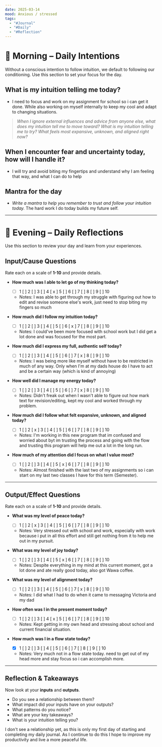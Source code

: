 ```yaml
---
date: 2025-03-14
mood: Anxious / stressed
tags:
  - "#Journal"
  - "#Daily"
  - "#Reflection"
---
```


# 🌅 Morning – Daily Intentions
Without a conscious intention to follow intuition, we default to following our conditioning. Use this section to set your focus for the day.

## **What is my intuition telling me today?**
- I need to focus and work on my assignment for school so i can get it done. While also working on myself internally to keep my cool and adapt to changing situations.

> *When I ignore external influences and advice from anyone else, what does my intuition tell me to move toward? What is my intuition telling me to try? What feels most expansive, unknown, and aligned right now?*

## **When I encounter fear and uncertainty today, how will I handle it?**
- I will try and avoid biting my fingertips and understand why I am feeling that way, and what I can do to help 

## **Mantra for the day**
- *Write a mantra to help you remember to trust and follow your intuition today.*
The hard work I do today builds my future self.
---

# 🌙 Evening – Daily Reflections
Use this section to review your day and learn from your experiences.

## **Input/Cause Questions**
Rate each on a scale of **1-10** and provide details.

- **How much was I able to let go of my thinking today?** 
  - [ ] 1  [ ] 2  [ ] 3  [ ] 4  [ x ] 5  [ ] 6  [ ] 7  [ ] 8  [ ] 9  [ ] 10  
  - Notes: I was able to get through my struggle with figuring out how to edit and revise someone else's work, just need to stop biting my fingers so much

- **How much did I follow my intuition today?**  
  - [ ] 1  [ ] 2  [ ] 3  [ ] 4  [ ] 5  [ ] 6  [ x ] 7  [ ] 8  [ ] 9  [ ] 10  
  - Notes: I could've been more focused with school work but I did get a lot done and was focused for the most part.

- **How much did I express my full, authentic self today?**  
  - [ ] 1  [ ] 2  [ ] 3  [ ] 4  [ ] 5  [ ] 6  [ ] 7  [ x ] 8  [ ] 9  [ ] 10  
  - Notes: I was being more like myself without have to be restricted in much of any way. Only when I'm at my dads house do I have to act and be a certain way (which is kind of annoying)

- **How well did I manage my energy today?**  
  - [ ] 1  [ ] 2  [ ] 3  [ ] 4  [ ] 5  [ ] 6  [ ] 7  [ x ] 8  [ ] 9  [ ] 10  
  - Notes: Didn't freak out when I wasn't able to figure out how mark text for revision/editing, kept my cool and worked through my problem.

- **How much did I follow what felt expansive, unknown, and aligned today?**  
  - [ ] 1  [ ] 2  [ x ] 3  [ ] 4  [ ] 5  [ ] 6  [ ] 7  [ ] 8  [ ] 9  [ ] 10  
  - Notes: I'm working in this new program that im confused and worried about byt im trusting the process and going with the flow and trusting this program will help me out a lot in the long run.

- **How much of my attention did I focus on what I value most?**  
  - [ ] 1  [ ] 2  [ ] 3  [ ] 4  [ ] 5  [ x ] 6  [ ] 7  [ ] 8  [ ] 9  [ ] 10  
  - Notes: Almost finished with the last two of my assignments so i can start on my last two classes I have for this term {Semester).

---

## **Output/Effect Questions**
Rate each on a scale of **1-10** and provide details.

- **What was my level of peace today?**  
  - [ ] 1  [ ] 2  [ x ] 3  [ ] 4  [ ] 5  [ ] 6  [ ] 7  [ ] 8  [ ] 9  [ ] 10  
  - Notes: Very stressed out with school and work, especially with work because i put in all this effort and still get nothing from it to help me out in my pursuit. 

- **What was my level of joy today?**  
  - [ ] 1  [ ] 2  [ ] 3  [ ] 4  [ ] 5  [ x ] 6  [ ] 7  [ ] 8  [ ] 9  [ ] 10  
  - Notes: Despite everything in my mind at this current moment, got a lot done and ate really good today, also got Wawa coffee.

- **What was my level of alignment today?**  
  - [ ] 1  [ ] 2  [ ] 3  [ ] 4  [ ] 5  [ ] 6  [ ] 7  [ x ] 8  [ ] 9  [ ] 10  
  - Notes: I did what I had to do when it came to messaging Victoria and my dad

- **How often was I in the present moment today?**  
  - [ ] 1  [ ] 2  [ ] 3  [ ] 4  [ x ] 5  [ ] 6  [ ] 7  [ ] 8  [ ] 9  [ ] 10  
  - Notes: Kept getting in my own head and stressing about school and current financial situation.

- **How much was I in a flow state today?**  
  - [x] 1  [ ] 2  [ ] 3  [ ] 4  [ ] 5  [ ] 6  [ ] 7  [ ] 8  [ ] 9  [ ] 10  
  - Notes: Very much not in a flow state today. need to get out of my head more and stay focus so i can accomplish more.

---

## **Reflection & Takeaways**
Now look at your **inputs** and **outputs**.  
- Do you see a relationship between them?  
- What impact did your inputs have on your outputs?  
- What patterns do you notice?  
- What are your key takeaways?  
- What is your intuition telling you?  

I don't see a relationship yet, as this is only my first day of starting and completing my daily journal. As I continue to do this I hope to improve my productivity and live a more peaceful life.